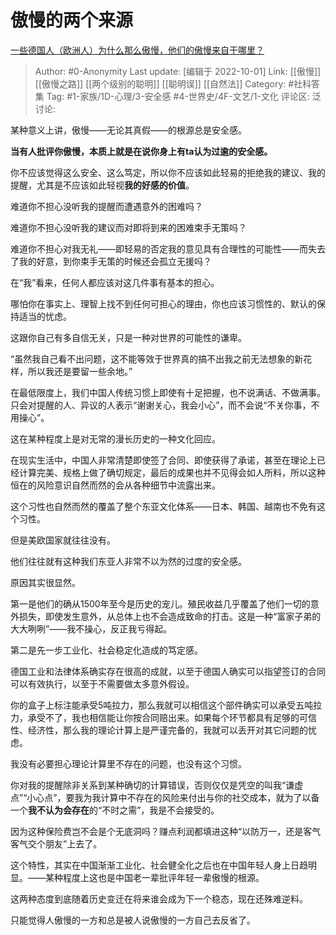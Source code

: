 # 傲慢的两个来源
[一些德国人（欧洲人）为什么那么傲慢，他们的傲慢来自于哪里？](https://www.zhihu.com/question/54636182/answer/2695846405)

> Author: #0-Anonymity
> Last update: [编辑于 2022-10-01]
> Link: [[傲慢]] [[傲慢之路]] [[两个级别的聪明]] [[聪明误]] [[自然法]]
> Category: #社科答集
> Tag: #1-家族/1D-心理/3-安全感 #4-世界史/4F-文艺/1-文化
> 评论区:
> 泛讨论:

某种意义上讲，傲慢——无论其真假——的根源总是安全感。

**当有人批评你傲慢，本质上就是在说你身上有ta认为过逾的安全感。**

你不应该觉得这么安全、这么笃定，所以你不应该如此轻易的拒绝我的建议、我的提醒，尤其是不应该如此轻视**我的好感的价值**。

难道你不担心没听我的提醒而遭遇意外的困难吗？

难道你不担心没听我的建议而对即将到来的困难束手无策吗？

难道你不担心对我无礼——即轻易的否定我的意见具有合理性的可能性——而失去了我的好意，到你束手无策的时候还会孤立无援吗？

在“我”看来，任何人都应该对这几件事有基本的担心。

哪怕你在事实上、理智上找不到任何可担心的理由，你也应该习惯性的、默认的保持适当的忧虑。

这跟你自己有多自信无关，只是一种对世界的可能性的谦卑。

“虽然我自己看不出问题，这不能等效于世界真的搞不出我之前无法想象的新花样，所以我还是要留一些余地。”

在最低限度上，我们中国人传统习惯上即使有十足把握，也不说满话、不做满事。只会对提醒的人、异议的人表示“谢谢关心，我会小心”，而不会说“不关你事，不用操心”。

这在某种程度上是对无常的漫长历史的一种文化回应。

在现实生活中，中国人非常清楚即使签了合同、即使获得了承诺，甚至在理论上已经计算完美、规格上做了确切规定，最后的成果也并不见得会如人所料，所以这种恒在的风险意识自然而然的会从各种细节中流露出来。

这个习性也自然而然的覆盖了整个东亚文化体系——日本、韩国、越南也不免有这个习性。

但是美欧国家就往往没有。

他们往往就有这种我们东亚人非常不以为然的过度的安全感。

原因其实很显然。

第一是他们的确从1500年至今是历史的宠儿。殖民收益几乎覆盖了他们一切的意外损失，即使发生意外，从总体上也不会造成致命的打击。这是一种“富家子弟的大大咧咧”——我不操心，反正我亏得起。

第二是先一步工业化、社会稳定化造成的笃定感。

德国工业和法律体系确实存在很高的成就，以至于德国人确实可以指望签订的合同可以有效执行，以至于不需要做太多意外假设。

你的盒子上标注能承受5吨拉力，那么我就可以相信这个部件确实可以承受五吨拉力，承受不了，我也相信能让你按合同赔出来。如果每个环节都具有足够的可信性、经济性，那么我的理论计算上是严谨完备的，我就可以丢开对其它问题的忧虑。

我没有必要担心理论计算里不存在的问题，也没有这个习惯。

你对我的提醒除非关系到某种确切的计算错误，否则仅仅是凭空的叫我“谦虚点”“小心点”，要我为我计算中不存在的风险来付出与你的社交成本，就为了以备一个**我不认为会存在**的“不时之需”，我是不会接受的。

因为这种保险费岂不会是个无底洞吗？赚点利润都填进这种“以防万一，还是客气客气交个朋友”上去了。

这个特性，其实在中国渐渐工业化、社会健全化之后也在中国年轻人身上日趋明显。——某种程度上这也是中国老一辈批评年轻一辈傲慢的根源。

这两种态度到底随着历史变迁在将来谁会成为下一个稳态，现在还殊难逆料。

只能觉得人傲慢的一方和总是被人说傲慢的一方自己去反省了。
